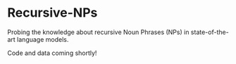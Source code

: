 # Recursive-NPs
Probing the knowledge about recursive Noun Phrases (NPs) in state-of-the-art language models.

Code and data coming shortly!
